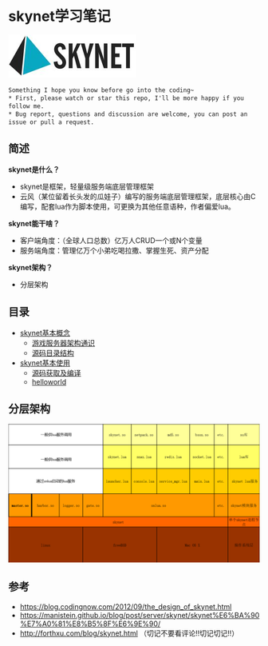 # skynet学习笔记

![20210313_115628_45](image/20210313_115628_45.png)

```
Something I hope you know before go into the coding~
* First, please watch or star this repo, I'll be more happy if you follow me.
* Bug report, questions and discussion are welcome, you can post an issue or pull a request.
```

## 简述

**skynet是什么？**

- skynet是框架，轻量级服务端底层管理框架
- 云风（某位留着长头发的瓜娃子）编写的服务端底层管理框架，底层核心由C编写，配套lua作为脚本使用，可更换为其他任意语种，作者偏爱lua。


**skynet能干啥？**

- 客户端角度：（全球人口总数）亿万人CRUD一个或N个变量
- 服务端角度：管理亿万个小弟吃喝拉撒、掌握生死、资产分配

**skynet架构？**

* 分层架构


## 目录

* [skynet基本概念](docs/skynet基本概念.md)
    * [游戏服务器架构通识](docs/skynet基本概念/游戏服务器架构通识.md)
    * [源码目录结构](docs/skynet基本概念/源码目录结构.md)
* [skynet基本使用](docs/skynet基本使用.md)
    * [源码获取及编译](docs/skynet基本使用/源码获取及编译.md)
    * [helloworld](docs/skynet基本使用/helloworld.md)


## 分层架构

![20210313_220433_35](image/20210313_220433_35.png)




## 参考

* <https://blog.codingnow.com/2012/09/the_design_of_skynet.html>
* <https://manistein.github.io/blog/post/server/skynet/skynet%E6%BA%90%E7%A0%81%E8%B5%8F%E6%9E%90/>
* <http://forthxu.com/blog/skynet.html> （切记不要看评论!!切记切记!!）

